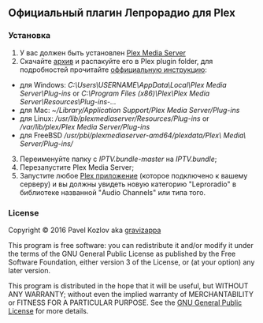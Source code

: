 ## Официальный плагин Лепрорадио для Plex ##

### Установка ###
1. У вас должен быть установлен [Plex Media Server][GetPlex]
2. Скачайте [архив](https://github.com/pkozlov/Leproradio.bundle/archive/master.zip) и распакуйте его в Plex plugin folder, для подробностей прочитайте [оффициальную инструкцию](https://support.plex.tv/hc/en-us/articles/201187656-How-do-I-manually-install-a-channel-):
  * для Windows: *C:\Users\USERNAME\AppData\Local\Plex Media Server\Plug-ins* or *C:\Program Files (x86)\Plex\Plex Media Server\Resources\Plug-ins-...*
  * для Mac: *~/Library/Application Support/Plex Media Server/Plug-ins*
  * для Linux: */usr/lib/plexmediaserver/Resources/Plug-ins* or */var/lib/plex/Plex Media Server/Plug-ins*
  * для FreeBSD */usr/pbi/plexmediaserver-amd64/plexdata/Plex\ Media\ Server/Plug-ins/*
3. Переименуйте папку с *IPTV.bundle-master* на *IPTV.bundle*;
4. Перезапустите Plex Media Server;
5. Запустите любое [Plex приложение][GetPlex] (которое подключено к вашему серверу) и вы должны увидеть новую категорию "Leproradio" в библиотеке названной "Audio Channels" или типа того.

### License ###
Copyright © 2016 Pavel Kozlov aka [gravizappa](https://leprosorium.ru/users/gravizappa/)

This program is free software: you can redistribute it and/or modify it under the terms of the GNU General Public License as published by the Free Software Foundation, either version 3 of the License, or (at your option) any later version.

This program is distributed in the hope that it will be useful, but WITHOUT ANY WARRANTY; without even the implied warranty of MERCHANTABILITY or FITNESS FOR A PARTICULAR PURPOSE. See the [GNU General Public License](http://www.gnu.org/copyleft/gpl.html) for more details.

  [GetPlex]: https://www.plex.tv/downloads
 